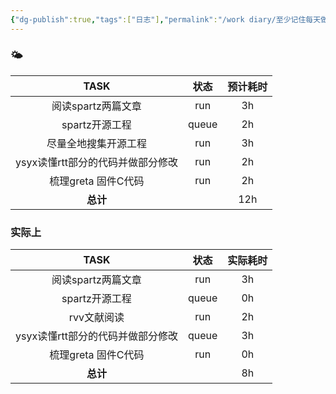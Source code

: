```yaml
---
{"dg-publish":true,"tags":["日志"],"permalink":"/work diary/至少记住每天做了什么/2024-07-30：周二/","dgPassFrontmatter":true}
---
```


 ### 🌤

|         TASK         |  状态   | 预计耗时 |
| :------------------: | :---: | :--: |
|     阅读spartz两篇文章     |  run  |  3h  |
|      spartz开源工程      | queue |  2h  |
|      尽量全地搜集开源工程      |  run  |  3h  |
| ysyx读懂rtt部分的代码并做部分修改 |  run  |  2h  |
|    梳理greta 固件C代码     |  run  |  2h  |
|        **总计**        |       | 12h  |



### 实际上

|         TASK         |  状态   | 实际耗时 |
| :------------------: | :---: | :--: |
|     阅读spartz两篇文章     |  run  |  3h  |
|      spartz开源工程      | queue |  0h  |
|       rvv文献阅读        |  run  |  2h  |
| ysyx读懂rtt部分的代码并做部分修改 | queue |  3h  |
|    梳理greta 固件C代码     |  run  |  0h  |
|        **总计**        |       |  8h  |

